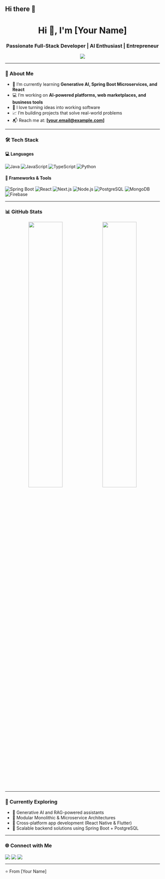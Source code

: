## Hi there 👋

<!--
**SandeepRavindu/SandeepRavindu** is a ✨ _special_ ✨ repository because its `README.md` (this file) appears on your GitHub profile.

Here are some ideas to get you started:

- 🔭 I’m currently working on ...
- 🌱 I’m currently learning ...
- 👯 I’m looking to collaborate on ...
- 🤔 I’m looking for help with ...
- 💬 Ask me about ...
- 📫 How to reach me: ...
- 😄 Pronouns: ...
- ⚡ Fun fact: ...
-->
<!-- Profile README.md -->

<h1 align="center">Hi 👋, I'm [Your Name]</h1>
<h3 align="center">Passionate Full-Stack Developer | AI Enthusiast | Entrepreneur</h3>

<p align="center">
  <img src="https://readme-typing-svg.demolab.com/?lines=Welcome+to+my+GitHub!;I+build+modern+web+apps.;I+love+working+with+AI+%26+Spring+Boot.;Let%27s+collaborate!&center=true&width=500&height=50" />
</p>

---

### 🚀 About Me

- 🌱 I’m currently learning **Generative AI, Spring Boot Microservices, and React**
- 💻 I’m working on **AI-powered platforms, web marketplaces, and business tools**
- 🧠 I love turning ideas into working software
- 📈 I’m building projects that solve real-world problems
- 📬 Reach me at: **[your.email@example.com]**

---

### 🛠️ Tech Stack

#### 💻 Languages
![Java](https://img.shields.io/badge/Java-ED8B00?style=for-the-badge&logo=java&logoColor=white)
![JavaScript](https://img.shields.io/badge/JavaScript-323330?style=for-the-badge&logo=javascript)
![TypeScript](https://img.shields.io/badge/TypeScript-007ACC?style=for-the-badge&logo=typescript)
![Python](https://img.shields.io/badge/Python-FFD43B?style=for-the-badge&logo=python)

#### 🧰 Frameworks & Tools
![Spring Boot](https://img.shields.io/badge/Spring_Boot-6DB33F?style=for-the-badge&logo=spring-boot&logoColor=white)
![React](https://img.shields.io/badge/React-20232A?style=for-the-badge&logo=react)
![Next.js](https://img.shields.io/badge/Next.js-000000?style=for-the-badge&logo=nextdotjs)
![Node.js](https://img.shields.io/badge/Node.js-339933?style=for-the-badge&logo=nodedotjs)
![PostgreSQL](https://img.shields.io/badge/PostgreSQL-316192?style=for-the-badge&logo=postgresql)
![MongoDB](https://img.shields.io/badge/MongoDB-4EA94B?style=for-the-badge&logo=mongodb)
![Firebase](https://img.shields.io/badge/Firebase-FFCA28?style=for-the-badge&logo=firebase)

---

### 📊 GitHub Stats

<p align="center">
  <img src="https://github-readme-stats.vercel.app/api?username=SandeepRavindu&show_icons=true&theme=radical" width="47%" />
  <img src="https://github-readme-streak-stats.herokuapp.com/?user=SandeepRavindu&theme=radical" width="47%" />
</p>

---

### 🧠 Currently Exploring

- 🔭 Generative AI and RAG-powered assistants
- 🧩 Modular Monolithic & Microservice Architectures
- 📱 Cross-platform app development (React Native & Flutter)
- 🧾 Scalable backend solutions using Spring Boot + PostgreSQL

---

### 🌐 Connect with Me

<p align="left">
  <a href="https://www.linkedin.com/in/your-linkedin/" target="blank"><img align="center" src="https://img.shields.io/badge/LinkedIn-blue?style=for-the-badge&logo=linkedin" /></a>
  <a href="mailto:your.email@example.com"><img align="center" src="https://img.shields.io/badge/Email-red?style=for-the-badge&logo=gmail" /></a>
  <a href="https://twitter.com/yourhandle"><img align="center" src="https://img.shields.io/badge/Twitter-black?style=for-the-badge&logo=twitter" /></a>
</p>

---

⭐️ From [Your Name]

